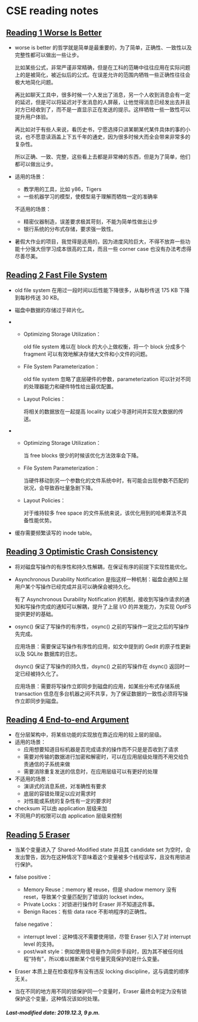 # CSE reading notes

## [Reading 1  Worse Is Better](<https://ipads.se.sjtu.edu.cn/courses/cse/paper/paper-1.html>)

+ worse is better 的哲学就是简单是最重要的，为了简单，正确性、一致性以及完整性都可以做出一些让步。

  比如某些公式，非常严谨非常精确，但是在工科的范畴中往往应用在实际问题上的是被简化，被近似后的公式。在误差允许的范围内牺牲一些正确性往往会极大地简化问题。

  再比如聊天工具中，很多时候一个人发出了消息，另一个人收到消息会有一定的延迟，但是可以将延迟对于发消息的人屏蔽，让他觉得消息已经发出去并且对方已经收到了，而不是一直显示正在发送的提示。这样牺牲一些一致性可以提升用户体验。

  再比如对于有些人来说，看历史书，宁愿选择只讲某朝某代某件具体的事的小说，也不愿意读涵盖上下五千年的通史，因为很多时候大而全会带来非常多的复杂性。

  所以正确、一致、完整，这些看上去都是非常棒的东西，但是为了简单，他们都可以做出让步。

+ 适用的场景：

  + 教学用的工具，比如 y86，Tigers
  + 一些机器学习的模型，使模型易于理解而牺牲一定的准确率

  不适用的场景：

  + 精密仪器制造，误差要求极其苛刻，不能为简单性做出让步
  + 银行系统的分布式存储，要求强一致性。

+ 暑假大作业的项目，我觉得是适用的，因为进度风险巨大，不得不放弃一些功能十分强大但学习成本很高的工具，而且一些 corner case 也没有办法考虑得尽善尽美。

## [Reading 2  Fast File System](<https://ipads.se.sjtu.edu.cn/courses/cse/paper/paper-2.html>)

+ old file system 在用过一段时间以后性能下降很多，从每秒传送 175 KB 下降到每秒传送 30 KB。

+ 磁盘中数据的存储过于碎片化。

+ + Optimizing Storage Utilization：

    old file system 难以在 block 的大小上做权衡，将一个 block 分成多个 fragment 可以有效地解决存储大文件和小文件的问题。

  + File System Parameterization：

    old file system 忽略了底层硬件的参数，parameterization 可以针对不同的处理器能力和硬件特性给出最优配置。

  + Layout Policies：

    将相关的数据放在一起提高 locality 以减少寻道时间并实现大数据的传送。

+ + Optimizing Storage Utilization：

    当 free blocks 很少的时候该优化方法效率会下降。

  + File System Parameterization：

    当硬件移动到另一个参数化的文件系统中时，有可能会出现参数不匹配的状况，会导致吞吐量急剧下降。

  + Layout Policies：

    对于维持较多 free space 的文件系统来说，该优化用到的哈希算法不具备性能优势。

+ 缓存需要频繁读写的 inode table。

## [Reading 3  Optimistic Crash Consistency](<https://ipads.se.sjtu.edu.cn/courses/cse/paper/paper-3.html>)

+ 将对磁盘写操作的有序性和持久性解耦，在保证有序的前提下实现性能优化。

+ Asynchronous Durability Notification 是指这样一种机制：磁盘会通知上层用户某个写操作已经完成并且可以确保会被持久化。

  有了 Asynchronous Durability Notification 的机制，接收到写操作请求的通知和写操作完成的通知可以解耦，提升了上层 I/O 的并发能力，为实现 OptFS 提供更好的基础。

+ osync() 保证了写操作的有序性，osync() 之前的写操作一定比之后的写操作先完成。

  应用场景：需要保证写操作有序性的应用，如文中提到的 Gedit 的原子性更新以及 SQLite 数据库的日志。

  dsync() 保证了写操作的持久性，dsync() 之前的写操作在 dsync() 返回时一定已经被持久化了。

  应用场景：需要将写操作立即同步到磁盘的应用，如某些分布式存储系统 transaction 信息在多台机器之间不共享，为了保证数据的一致性必须将写操作立即同步到磁盘。

## [Reading 4  End-to-end Argument](<https://ipads.se.sjtu.edu.cn/courses/cse/paper/paper-4.html>)

+ 在分层架构中，将某些功能的实现放在靠近应用的较上层的层级。
+ 适用的场景：
  + 应用想要知道目标机器是否完成请求的操作而不只是是否收到了请求
  + 需要对传输的数据进行加密和解密时，可以在应用层级处理而不用交给负责通信的子系统来做
  + 需要消除重复发送的信息时，在应用层级可以有更好的处理
+ 不适用的场景：
  + 演讲式的消息系统，对准确性有要求
  + 底层的容错处理足以应对需求时
  + 对性能或系统的复杂性有一定的要求时
+ checksum 可以由 application 层级来加
+ 不同用户的权限可以由 application 层级来控制

## [Reading 5  Eraser](<https://ipads.se.sjtu.edu.cn/courses/cse/paper/paper-5.html>)

+ 当某个变量进入了 Shared-Modified state 并且其 candidate set 为空时，会发出警告，因为在这种情况下意味着这个变量被多个线程读写，且没有用锁进行保护。

+ false positive：

  + Memory Reuse：memory 被 reuse，但是 shadow memory 没有 reset，导致某个变量匹配到了错误的 lockset index。
  + Private Locks：对锁进行操作时 Eraser 并不知道这件事。
  + Benign Races：有些 data race 不影响程序的正确性。

  false negative：

  + interrupt level：这种情况不需要使用锁，尽管 Eraser 引入了对 interrupt level 的支持。
  + post/wait style：例如使用信号量作为同步手段时，因为其不被任何线程“持有”，所以难以推断某个信号量究竟保护的是什么变量。

+ Eraser 本质上是在检查程序有没有违反 locking discipline，这与调度的顺序无关。

+ 当在不同的地方用不同的锁保护同一个变量时，Eraser 最终会判定为没有锁保护这个变量，这种情况该如何处理。

##### Last-modified date: 2019.12.3, 9 p.m.